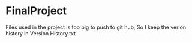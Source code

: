 # FinalProject
Files used in the project is too big to push to git hub, So I keep the verion history in Version History.txt
